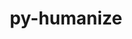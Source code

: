 ---
title: "py-humanize"
layout: cache
categories: [package, develop]
meta: {"compilers": ["gcc@=11.4.0", "gcc@=9.4.0", "oneapi@=2024.2.1"], "num_specs": 8, "num_specs_by_stack": {"e4s": 4, "e4s-oneapi": 3, "e4s-power": 1, "root": 8}, "oss": ["ubuntu20.04", "ubuntu22.04"], "platforms": ["linux"], "stacks": ["e4s", "e4s-oneapi", "e4s-power", "root"], "targets": ["ppc64le", "x86_64_v3"], "versions": ["4.9.0"]}
spec_details: [{"compiler": "gcc@=9.4.0", "hash": "3zzxrsa5iusxvueb5wati3gjsx3eax56", "os": "ubuntu20.04", "platform": "linux", "size": "-", "stacks": ["e4s-power", "root"], "tarball": "https://binaries.spack.io/develop/build_cache/linux-ubuntu20.04-ppc64le/gcc-9.4.0/py-humanize-4.9.0/linux-ubuntu20.04-ppc64le-gcc-9.4.0-py-humanize-4.9.0-3zzxrsa5iusxvueb5wati3gjsx3eax56.spack", "target": "ppc64le", "variants": ["build_system=python_pip"], "versions": ["4.9.0"]}, {"compiler": "gcc@=11.4.0", "hash": "n5xv3npjiqaxcdkspilin3lbdxvhb3c7", "os": "ubuntu22.04", "platform": "linux", "size": "-", "stacks": ["e4s", "root"], "tarball": "https://binaries.spack.io/develop/build_cache/linux-ubuntu22.04-x86_64_v3/gcc-11.4.0/py-humanize-4.9.0/linux-ubuntu22.04-x86_64_v3-gcc-11.4.0-py-humanize-4.9.0-n5xv3npjiqaxcdkspilin3lbdxvhb3c7.spack", "target": "x86_64_v3", "variants": ["build_system=python_pip"], "versions": ["4.9.0"]}, {"compiler": "gcc@=11.4.0", "hash": "vvpv2qekmezxz4u6syf767hebnqgxlpz", "os": "ubuntu22.04", "platform": "linux", "size": "-", "stacks": ["e4s", "root"], "tarball": "https://binaries.spack.io/develop/build_cache/linux-ubuntu22.04-x86_64_v3/gcc-11.4.0/py-humanize-4.9.0/linux-ubuntu22.04-x86_64_v3-gcc-11.4.0-py-humanize-4.9.0-vvpv2qekmezxz4u6syf767hebnqgxlpz.spack", "target": "x86_64_v3", "variants": ["build_system=python_pip"], "versions": ["4.9.0"]}, {"compiler": "gcc@=11.4.0", "hash": "qp57wiyla323vlvvcniysypnpigtzvhu", "os": "ubuntu22.04", "platform": "linux", "size": "-", "stacks": ["e4s", "root"], "tarball": "https://binaries.spack.io/develop/build_cache/linux-ubuntu22.04-x86_64_v3/gcc-11.4.0/py-humanize-4.9.0/linux-ubuntu22.04-x86_64_v3-gcc-11.4.0-py-humanize-4.9.0-qp57wiyla323vlvvcniysypnpigtzvhu.spack", "target": "x86_64_v3", "variants": ["build_system=python_pip"], "versions": ["4.9.0"]}, {"compiler": "gcc@=11.4.0", "hash": "6tmfdm3jvhysae4frwndbo7dbeajhqtn", "os": "ubuntu22.04", "platform": "linux", "size": "-", "stacks": ["e4s", "root"], "tarball": "https://binaries.spack.io/develop/build_cache/linux-ubuntu22.04-x86_64_v3/gcc-11.4.0/py-humanize-4.9.0/linux-ubuntu22.04-x86_64_v3-gcc-11.4.0-py-humanize-4.9.0-6tmfdm3jvhysae4frwndbo7dbeajhqtn.spack", "target": "x86_64_v3", "variants": ["build_system=python_pip"], "versions": ["4.9.0"]}, {"compiler": "oneapi@=2024.2.1", "hash": "uek3by6cwacia56xtwctdqx5lzk7qvnv", "os": "ubuntu22.04", "platform": "linux", "size": "-", "stacks": ["e4s-oneapi", "root"], "tarball": "https://binaries.spack.io/develop/build_cache/linux-ubuntu22.04-x86_64_v3/oneapi-2024.2.1/py-humanize-4.9.0/linux-ubuntu22.04-x86_64_v3-oneapi-2024.2.1-py-humanize-4.9.0-uek3by6cwacia56xtwctdqx5lzk7qvnv.spack", "target": "x86_64_v3", "variants": ["build_system=python_pip"], "versions": ["4.9.0"]}, {"compiler": "oneapi@=2024.2.1", "hash": "n4yeqxa6tlladhzqrpj6hvz3jeweksnb", "os": "ubuntu22.04", "platform": "linux", "size": "-", "stacks": ["e4s-oneapi", "root"], "tarball": "https://binaries.spack.io/develop/build_cache/linux-ubuntu22.04-x86_64_v3/oneapi-2024.2.1/py-humanize-4.9.0/linux-ubuntu22.04-x86_64_v3-oneapi-2024.2.1-py-humanize-4.9.0-n4yeqxa6tlladhzqrpj6hvz3jeweksnb.spack", "target": "x86_64_v3", "variants": ["build_system=python_pip"], "versions": ["4.9.0"]}, {"compiler": "oneapi@=2024.2.1", "hash": "wm36sx5sy37xdnlacbyzrqt4q4b2art5", "os": "ubuntu22.04", "platform": "linux", "size": "-", "stacks": ["e4s-oneapi", "root"], "tarball": "https://binaries.spack.io/develop/build_cache/linux-ubuntu22.04-x86_64_v3/oneapi-2024.2.1/py-humanize-4.9.0/linux-ubuntu22.04-x86_64_v3-oneapi-2024.2.1-py-humanize-4.9.0-wm36sx5sy37xdnlacbyzrqt4q4b2art5.spack", "target": "x86_64_v3", "variants": ["build_system=python_pip"], "versions": ["4.9.0"]}]
---